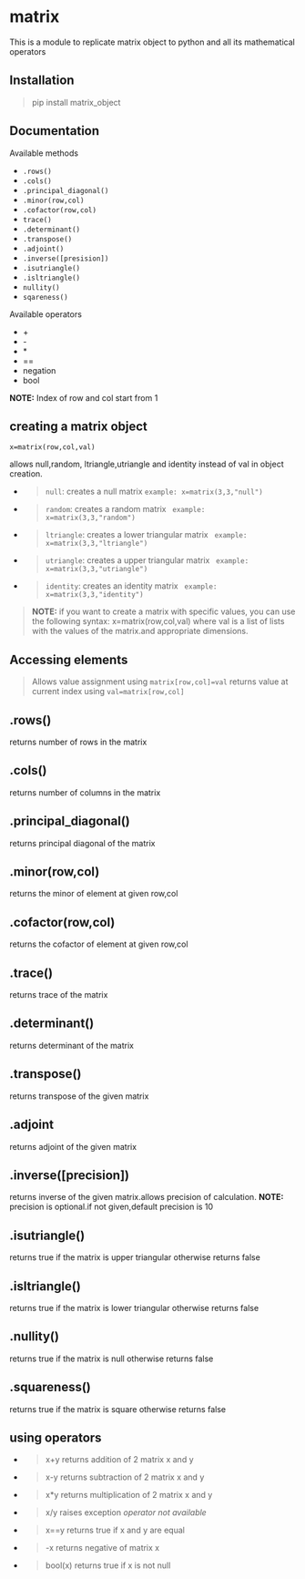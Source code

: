 # matrix

This is a module to replicate matrix object to python and all its mathematical operators

## Installation

>pip install matrix_object

## Documentation

Available methods
-   `.rows()`
-   `.cols()`
-   `.principal_diagonal()`
-   `.minor(row,col)`
-   `.cofactor(row,col)`
-   `trace()`
-   `.determinant()`
-   `.transpose()`
-   `.adjoint()`
-   `.inverse([presision])`
-   `.isutriangle()`
-   `.isltriangle()`
-   `nullity()`
-   `sqareness()`

Available operators
-   \+
-   \-
-   \*
-   ==
-   negation
-   bool
  

**NOTE:** Index of row and col start from 1

## creating a matrix object

```x=matrix(row,col,val)```

allows null,random, ltriangle,utriangle and identity instead of val in object creation.
-   >`null`: creates a null matrix
    >   `example: x=matrix(3,3,"null")`
-   >`random`: creates a random matrix
    >   ` example: x=matrix(3,3,"random")`
-   >`ltriangle`: creates a lower triangular matrix
    >   ` example: x=matrix(3,3,"ltriangle")`
-   >`utriangle`: creates a upper triangular matrix
    >   ` example: x=matrix(3,3,"utriangle")`
-   >`identity`: creates an identity matrix
    >   ` example: x=matrix(3,3,"identity")`

>**NOTE:** if you want to create a matrix with specific values, you can use the following syntax:
>x=matrix(row,col,val)
>where val is a list of lists with the values of the matrix.and appropriate dimensions.

## Accessing elements
>Allows value assignment using `matrix[row,col]=val`
>returns value at current index using `val=matrix[row,col]`

## .rows() 

returns number of rows in the matrix

## .cols()

returns number of columns in the matrix

## .principal_diagonal()
returns principal diagonal of the matrix

## .minor(row,col)

returns the minor of element at given row,col

## .cofactor(row,col)

returns the cofactor of element at given row,col

## .trace()
returns trace of the matrix

## .determinant()

returns determinant of the matrix

## .transpose()

returns transpose of the given matrix

## .adjoint

returns adjoint of the given matrix

## .inverse([precision])

returns inverse of the given matrix.allows precision of calculation.
**NOTE:** precision is optional.if not given,default precision is 10

## .isutriangle()
returns true if the matrix is upper triangular
otherwise returns false

## .isltriangle()
returns true if the matrix is lower triangular
otherwise returns false

## .nullity()
returns true if the matrix is null
otherwise returns false

## .squareness()
returns true if the matrix is square
otherwise returns false

## using operators

-   > x+y
    >returns addition of 2 matrix x and y


-   >x-y
    >returns subtraction of 2 matrix x and y


-   > x*y
    >returns multiplication of 2 matrix x and y


-   >x/y
    >raises exception *operator not available*

-   >x==y
    >returns true if x and y are equal
  
-   >-x
    >returns negative of matrix x

-   >bool(x)
    >returns true if x is not null